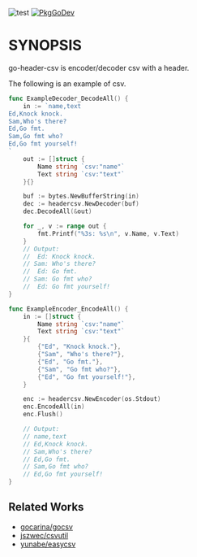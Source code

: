 ![test](https://github.com/shogo82148/go-header-csv/workflows/test/badge.svg)
[![PkgGoDev](https://pkg.go.dev/badge/github.com/shogo82148/go-header-csv)](https://pkg.go.dev/github.com/shogo82148/go-header-csv)

# SYNOPSIS

go-header-csv is encoder/decoder csv with a header.

The following is an example of csv.

```go
func ExampleDecoder_DecodeAll() {
	in := `name,text
Ed,Knock knock.
Sam,Who's there?
Ed,Go fmt.
Sam,Go fmt who?
Ed,Go fmt yourself!
`
	out := []struct {
		Name string `csv:"name"`
		Text string `csv:"text"`
	}{}

	buf := bytes.NewBufferString(in)
	dec := headercsv.NewDecoder(buf)
	dec.DecodeAll(&out)

	for _, v := range out {
		fmt.Printf("%3s: %s\n", v.Name, v.Text)
	}
	// Output:
	//  Ed: Knock knock.
	// Sam: Who's there?
	//  Ed: Go fmt.
	// Sam: Go fmt who?
	//  Ed: Go fmt yourself!
}
```

```go
func ExampleEncoder_EncodeAll() {
	in := []struct {
		Name string `csv:"name"`
		Text string `csv:"text"`
	}{
		{"Ed", "Knock knock."},
		{"Sam", "Who's there?"},
		{"Ed", "Go fmt."},
		{"Sam", "Go fmt who?"},
		{"Ed", "Go fmt yourself!"},
	}

	enc := headercsv.NewEncoder(os.Stdout)
	enc.EncodeAll(in)
	enc.Flush()

	// Output:
	// name,text
	// Ed,Knock knock.
	// Sam,Who's there?
	// Ed,Go fmt.
	// Sam,Go fmt who?
	// Ed,Go fmt yourself!
}
```

## Related Works

- [gocarina/gocsv](https://github.com/gocarina/gocsv)
- [jszwec/csvutil](https://github.com/jszwec/csvutil)
- [yunabe/easycsv](https://github.com/yunabe/easycsv)
